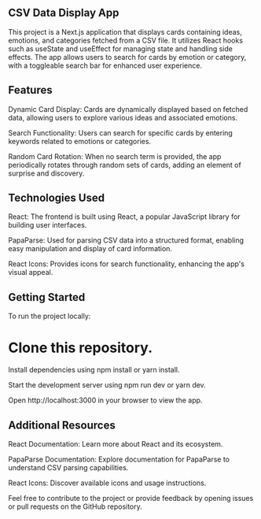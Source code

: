 ## CSV Data Display App
This project is a Next.js application that displays cards containing ideas, emotions, and categories fetched from a CSV file. It utilizes React hooks such as useState and useEffect for managing state and handling side effects. The app allows users to search for cards by emotion or category, with a toggleable search bar for enhanced user experience.

## Features
Dynamic Card Display: Cards are dynamically displayed based on fetched data, allowing users to explore various ideas and associated emotions.

Search Functionality: Users can search for specific cards by entering keywords related to emotions or categories.

Random Card Rotation: When no search term is provided, the app periodically rotates through random sets of cards, adding an element of surprise and discovery.


## Technologies Used
React: The frontend is built using React, a popular JavaScript library for building user interfaces.

PapaParse: Used for parsing CSV data into a structured format, enabling easy manipulation and display of card information.

React Icons: Provides icons for search functionality, enhancing the app's visual appeal.

## Getting Started
To run the project locally:

# Clone this repository.
Install dependencies using npm install or yarn install.

Start the development server using npm run dev or yarn dev.

Open http://localhost:3000 in your browser to view the app.

## Additional Resources
React Documentation: Learn more about React and its ecosystem.

PapaParse Documentation: Explore documentation for PapaParse to understand CSV parsing capabilities.

React Icons: Discover available icons and usage instructions.

Feel free to contribute to the project or provide feedback by opening issues or pull requests on the GitHub repository.
